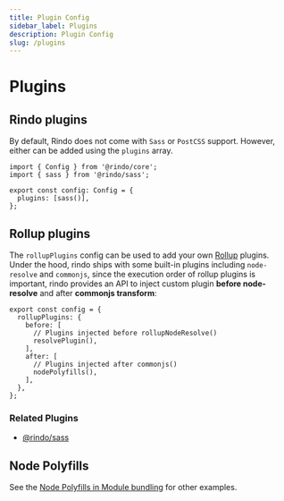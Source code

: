 ```yaml
---
title: Plugin Config
sidebar_label: Plugins
description: Plugin Config
slug: /plugins
---
```


# Plugins

## Rindo plugins

By default, Rindo does not come with `Sass` or `PostCSS` support. However, either can be added using the `plugins` array.

```tsx
import { Config } from '@rindo/core';
import { sass } from '@rindo/sass';

export const config: Config = {
  plugins: [sass()],
};
```

## Rollup plugins

The `rollupPlugins` config can be used to add your own [Rollup](https://rollupjs.org) plugins.
Under the hood, rindo ships with some built-in plugins including `node-resolve` and `commonjs`, since the execution order of rollup plugins is important, rindo provides an API to inject custom plugin **before node-resolve** and after **commonjs transform**:

```tsx
export const config = {
  rollupPlugins: {
    before: [
      // Plugins injected before rollupNodeResolve()
      resolvePlugin(),
    ],
    after: [
      // Plugins injected after commonjs()
      nodePolyfills(),
    ],
  },
};
```

### Related Plugins

- [@rindo/sass](https://www.npmjs.com/package/@rindo/sass)

## Node Polyfills

See the [Node Polyfills in Module bundling](../guides/module-bundling.md#node-polyfills) for other examples.
